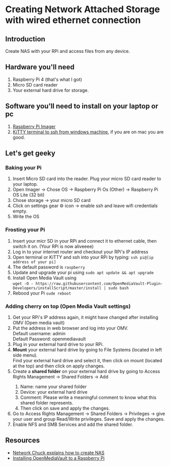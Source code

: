 <h1>Creating Network Attached Storage with wired ethernet connection</h1>
  <h2>Introduction</h2>
    <p>Create NAS with your RPi and access files from any device.</p>
  <h2>Hardware you'll need</h2>
    <ol>
      <li>Raspberry Pi 4 (that's what I got)</li>
      <li>Micro SD card reader</li>
      <li>Your external hard drive for storage.</li>
    </ol>
  <h2>Software you'll need to install on your laptop or pc</h2>
    <ol>
      <li><a href="https://www.raspberrypi.com/software/">Raspberry Pi Imager</a></li>
      <li><a href="https://www.9bis.net/kitty/#!pages/download.md">KiTTY terminal to ssh from windows machine</a>, if you are on mac you are good.</li>
    </ol>
  <h2>Let's get geeky</h2>
    <h3>Baking your Pi</h3>
      <ol>
        <li>Insert Micro SD card into the reader. Plug your micro SD card reader to your laptop.</li>  
        <li>Open Imager -> Chose OS -> Raspberry Pi Os (Other) -> Raspberry Pi OS Lite (32 bit)</li>
        <li>Chose storage -> your micro SD card</li>
        <li>Click on settings gear ⚙️ icon -> enable ssh and leave wifi credentials empty.</li>
        <li>Write the OS</li>
      </ol>
    <h3>Frosting your Pi</h3>
      <ol>
        <li>Insert your micr SD in your RPi and connect it to ethernet cable, then switch it on. (Your RPi is now aliveeee)</li>
        <li>Log in to your internet router and checkout your RPi's IP address</li>
        <li>Open terminal or KiTTY and ssh into your RPi by typing: <code>ssh pi@[ip address of your pi]</code></li>
        <li>The default password is <code>raspberry</code></li>
        <li>Update and upgrade your pi using <code>sudo apt update && apt upgrade</code></li>
        <li>Install Open Media Vault using </br><code>wget -O - https://raw.githubusercontent.com/OpenMediaVault-Plugin-Developers/installScript/master/install | sudo bash</code></li>
        <li>Rebood your Pi <code>sude reboot</code></li>
      </ol>
    <h3>Adding cherry on top (Open Media Vault settings)</h3>
      <ol>
        <li>Get your RPi's IP address again, it might have changed after installing OMV (Open media vault)</li>
        <li>Put the address in web browser and log into your OMV. </br>Default username: admin </br>Default Password: openmediavault</li>
        <li>Plug in your external hard drive to your RPi.</li>
        <li><b>Mount</b> your external hard drive by going to File Systems (located in left side menu). </br>Find your external hard drive and select it, then click on mount (located at the top) and then click on apply changes.</li>
        <li>Create a <b>shared folder</b> on your external hard drive by going to Access Rights Management -> Shared Folders -> Add</li>
          <ol>
            <li>Name: name your shared folder</li>
            <li>Device: your external hard drive</li>
            <li>Comment: Please write a meaningful comment to know what this shared folder represents.</li>
            <li>Then click on save and apply the changes.</li>
          </ol>
        <li>Go to Access Rights Management -> Shared Folders -> Privileges -> give your user and group Read/Write privileges. Save and apply the changes.</li>
        <li>Enable NFS and SMB Services and add the shared folder.</li>
      </ol>
  
  <h2>Resources</h2>
    <ul>
      <li><a href="https://www.youtube.com/watch?v=gyMpI8csWis&t=1059s&ab_channel=NetworkChuck">Network Chuck explains how to create NAS</a></li>
      <li><a href="https://pimylifeup.com/raspberry-pi-openmediavault/">Installing OpenMediaVault to a Raspberry Pi</a></li>
    </ul>
